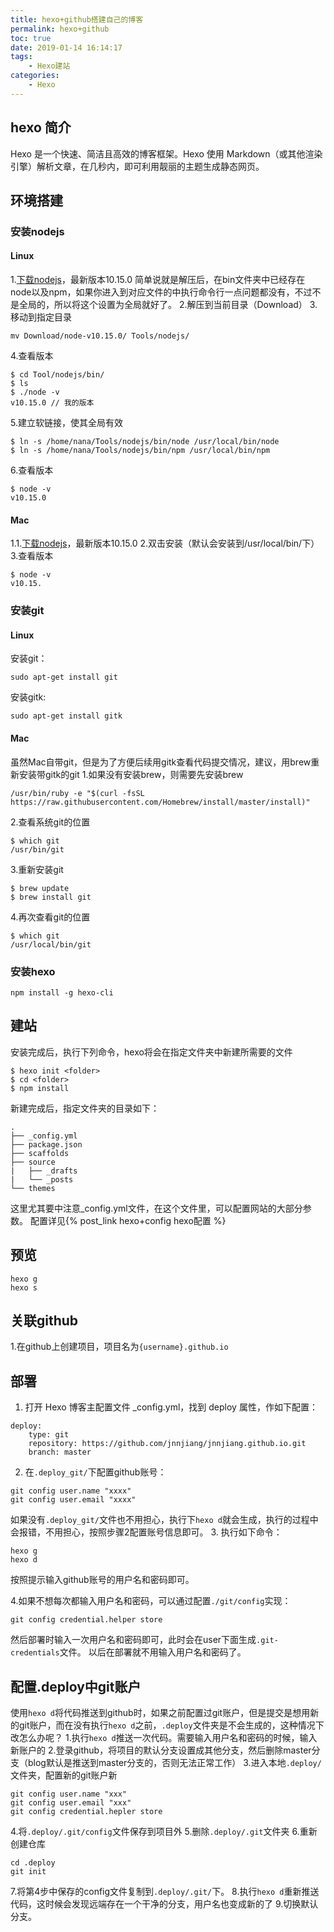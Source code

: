 ```yaml
---
title: hexo+github搭建自己的博客
permalink: hexo+github
toc: true
date: 2019-01-14 16:14:17
tags:
    - Hexo建站
categories:
    - Hexo
---
```


## hexo 简介
Hexo 是一个快速、简洁且高效的博客框架。Hexo 使用 Markdown（或其他渲染引擎）解析文章，在几秒内，即可利用靓丽的主题生成静态网页。
<!-- more -->
## 环境搭建
### 安装nodejs
#### Linux
1.[下载nodejs](https://nodejs.org/en/)，最新版本10.15.0
简单说就是解压后，在bin文件夹中已经存在node以及npm，如果你进入到对应文件的中执行命令行一点问题都没有，不过不是全局的，所以将这个设置为全局就好了。
2.解压到当前目录（Download）
3.移动到指定目录
```
mv Download/node-v10.15.0/ Tools/nodejs/
```
4.查看版本
```
$ cd Tool/nodejs/bin/
$ ls
$ ./node -v
v10.15.0 // 我的版本
```
5.建立软链接，使其全局有效
```
$ ln -s /home/nana/Tools/nodejs/bin/node /usr/local/bin/node
$ ln -s /home/nana/Tools/nodejs/bin/npm /usr/local/bin/npm
```
6.查看版本
```
$ node -v
v10.15.0
```
#### Mac
1.1.[下载nodejs](https://nodejs.org/en/)，最新版本10.15.0
2.双击安装（默认会安装到/usr/local/bin/下）
3.查看版本
```
$ node -v
v10.15.
```
### 安装git
#### Linux
安装git：
```
sudo apt-get install git
```
安装gitk:
```
sudo apt-get install gitk
```
#### Mac
虽然Mac自带git，但是为了方便后续用gitk查看代码提交情况，建议，用brew重新安装带gitk的git
1.如果没有安装brew，则需要先安装brew
```
/usr/bin/ruby -e "$(curl -fsSL https://raw.githubusercontent.com/Homebrew/install/master/install)"
```
2.查看系统git的位置
```
$ which git
/usr/bin/git
```
3.重新安装git
```
$ brew update
$ brew install git
```
4.再次查看git的位置
```
$ which git
/usr/local/bin/git
```
### 安装hexo
```
npm install -g hexo-cli
```

## 建站

安装完成后，执行下列命令，hexo将会在指定文件夹中新建所需要的文件
```
$ hexo init <folder>
$ cd <folder>
$ npm install
```
新建完成后，指定文件夹的目录如下：
```
.
├── _config.yml
├── package.json
├── scaffolds
├── source
|   ├── _drafts
|   └── _posts
└── themes
```
这里尤其要中注意_config.yml文件，在这个文件里，可以配置网站的大部分参数。
配置详见{% post_link hexo+config hexo配置 %}

## 预览
```
hexo g
hexo s
```
## 关联github
1.在github上创建项目，项目名为`{username}.github.io`

## 部署
1. 打开 Hexo 博客主配置文件 _config.yml，找到 deploy 属性，作如下配置：
```
deploy:
    type: git
    repository: https://github.com/jnnjiang/jnnjiang.github.io.git
    branch: master
```

2. 在`.deploy_git/`下配置github账号：
```
git config user.name "xxxx"
git config user.email "xxxx"
```

如果没有`.deploy_git/`文件也不用担心，执行下`hexo d`就会生成，执行的过程中会报错，不用担心，按照步骤2配置账号信息即可。
3. 执行如下命令：
```
hexo g
hexo d
```
按照提示输入github账号的用户名和密码即可。

4.如果不想每次都输入用户名和密码，可以通过配置`./git/config`实现：
```
git config credential.helper store
```
然后部署时输入一次用户名和密码即可，此时会在user下面生成`.git-credentials`文件。
以后在部署就不用输入用户名和密码了。


## 配置.deploy中git账户
使用`hexo d`将代码推送到github时，如果之前配置过git账户，但是提交是想用新的git账户，而在没有执行`hexo d`之前，`.deploy`文件夹是不会生成的，这种情况下改怎么办呢？
1.执行`hexo d`推送一次代码。需要输入用户名和密码的时候，输入新账户的
2.登录github，将项目的默认分支设置成其他分支，然后删除master分支（blog默认是推送到master分支的，否则无法正常工作）
3.进入本地`.deploy/` 文件夹，配置新的git账户新
```
git config user.name "xxx"
git config user.email "xxx"
git config credential.hepler store
```
4.将`.deploy/.git/config`文件保存到项目外
5.删除`.deploy/.git`文件夹
6.重新创建仓库
```
cd .deploy
git init
```
7.将第4步中保存的config文件复制到`.deploy/.git/`下。
8.执行`hexo d`重新推送代码，这时候会发现远端存在一个干净的分支，用户名也变成新的了
9.切换默认分支。
